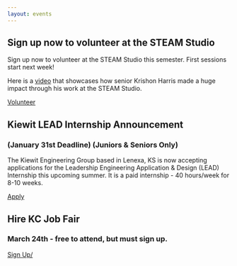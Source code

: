 ```yaml
---
layout: events
---
```

## Sign up now to volunteer at the STEAM Studio

Sign up now to volunteer at the STEAM Studio this semester. First sessions start next week!

Here is a [video](http://fox4kc.com/2018/01/10/rockhurst-senior-who-built-prosthetic-arm-for-metro-boy-now-going-to-teach-other-kids-how-to-do-it-too/) that showcases how senior Krishon Harris made a huge impact through his work at the STEAM Studio.

<a class="btn btn-primary" href="https://docs.google.com/forms/d/e/1FAIpQLSfipuWvkheI6sEO2vlRYuPSr8q9kYX83hWgHB-4n3lwx589gQ/viewform?usp=sf_link" role="button">Volunteer</a>

## Kiewit LEAD Internship Announcement
### (January 31st Deadline) (Juniors & Seniors Only) 

The Kiewit Engineering Group based in Lenexa, KS is now accepting applications for the Leadership Engineering Application & Design (LEAD) Internship this upcoming summer. It is a paid internship - 40 hours/week for 8-10 weeks.

<a class="btn btn-primary" href="https://kiewitcareers.kiewit.com/job/Lenexa-LEAD-Internship-Kiewit-Power-Engineers-KS-66210/438649200/" role="button">Apply</a>

## Hire KC Job Fair
### March 24th - free to attend, but must sign up.

<a class="btn btn-primary" href="https://hirekcyouth.org/#" role="button">Sign Up/<a>
